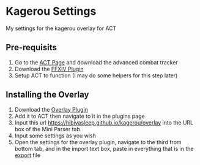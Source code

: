 # Kagerou Settings
My settings for the kagerou overlay for ACT

## Pre-requisits
1. Go to the [ACT Page](http://advancedcombattracker.com/) and download the advanced combat tracker
2. Download the [FFXIV Plugin](http://advancedcombattracker.com/includes/page-download.php?id=66)
3. Setup ACT to function (I may do some helpers for this step later)

## Installing the Overlay
1. Download the [Overlay Plugin](https://github.com/hibiyasleep/OverlayPlugin/releases/tag/0.3.3.11)
2. Add it to ACT then navigate to it in the plugins page
3. Input this url https://hibiyasleep.github.io/kagerou/overlay into the URL box of the Mini Parser tab
4. Input some settings as you wish
5. Open the settings for the overlay plugin, navigate to the third from bottom tab, and in the import text box, paste in everything that is in the [export](export.txt) file
